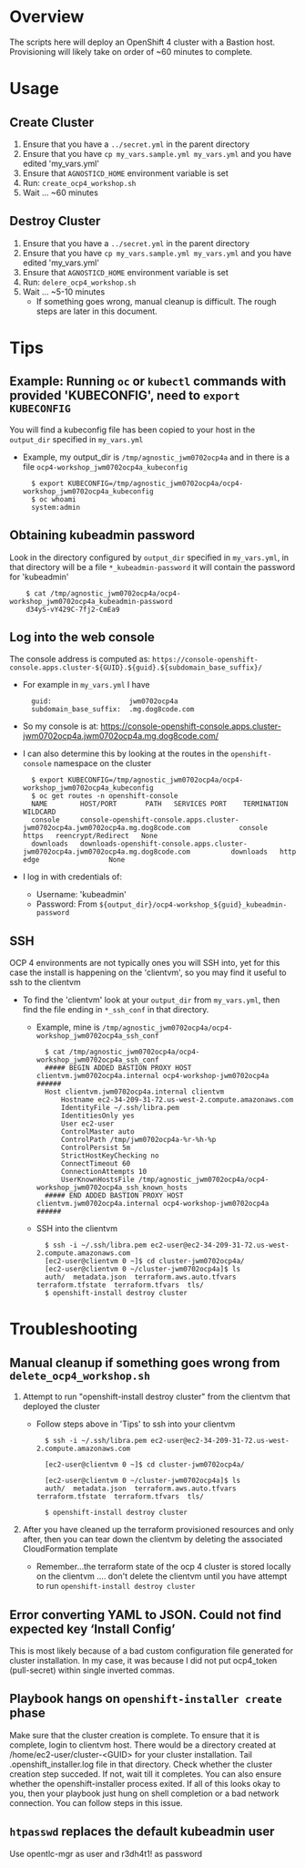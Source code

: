 # Overview
The scripts here will deploy an OpenShift 4 cluster with a Bastion host.  Provisioning will likely take on order of ~60 minutes to complete.
 
# Usage
## Create Cluster
1. Ensure that you have a `../secret.yml` in the parent directory
1. Ensure that you have `cp my_vars.sample.yml my_vars.yml` and you have edited 'my_vars.yml'
1. Ensure that `AGNOSTICD_HOME` environment variable is set
1. Run: `create_ocp4_workshop.sh`
1. Wait ... ~60 minutes

## Destroy Cluster
1. Ensure that you have a `../secret.yml` in the parent directory
1. Ensure that you have `cp my_vars.sample.yml my_vars.yml` and you have edited 'my_vars.yml'
1. Ensure that `AGNOSTICD_HOME` environment variable is set
1. Run: `delere_ocp4_workshop.sh`
1. Wait ... ~5-10 minutes
    * If something goes wrong, manual cleanup is difficult.  The rough steps are later in this document.

    



# Tips

## Example: Running `oc` or `kubectl` commands with provided 'KUBECONFIG', need to `export KUBECONFIG`
You will find a kubeconfig file has been copied to your host in the `output_dir` specified in `my_vars.yml`

* Example, my output_dir is `/tmp/agnostic_jwm0702ocp4a` and in there is a file `ocp4-workshop_jwm0702ocp4a_kubeconfig`

        $ export KUBECONFIG=/tmp/agnostic_jwm0702ocp4a/ocp4-workshop_jwm0702ocp4a_kubeconfig
        $ oc whoami
        system:admin

## Obtaining kubeadmin password

Look in the directory configured by `output_dir` specified in `my_vars.yml`, in that directory will be a file `*_kubeadmin-password` it will contain the password for 'kubeadmin'

        $ cat /tmp/agnostic_jwm0702ocp4a/ocp4-workshop_jwm0702ocp4a_kubeadmin-password 
        d34yS-vY429C-7fj2-CmEa9



## Log into the web console
The console address is computed as:
`https://console-openshift-console.apps.cluster-${GUID}.${guid}.${subdomain_base_suffix}/`

* For example in `my_vars.yml` I have

        guid:                   jwm0702ocp4a
        subdomain_base_suffix:  .mg.dog8code.com

* So my console is at: https://console-openshift-console.apps.cluster-jwm0702ocp4a.jwm0702ocp4a.mg.dog8code.com/

* I can also determine this by looking at the routes in the `openshift-console` namespace on the cluster


        $ export KUBECONFIG=/tmp/agnostic_jwm0702ocp4a/ocp4-workshop_jwm0702ocp4a_kubeconfig
        $ oc get routes -n openshift-console
        NAME        HOST/PORT       PATH   SERVICES PORT    TERMINATION          WILDCARD
        console     console-openshift-console.apps.cluster-jwm0702ocp4a.jwm0702ocp4a.mg.dog8code.com            console     https   reencrypt/Redirect   None
        downloads   downloads-openshift-console.apps.cluster-jwm0702ocp4a.jwm0702ocp4a.mg.dog8code.com          downloads   http    edge                 None

* I log in with credentials of:

    * Username:  'kubeadmin'
    * Password:   From `${output_dir}/ocp4-workshop_${guid}_kubeadmin-password`




## SSH
OCP 4 environments are not typically ones you will SSH into, yet for this case the install is happening on the 'clientvm', so you may find it useful to ssh to the clientvm

* To find the 'clientvm' look at your `output_dir` from `my_vars.yml`, then find the file ending in `*_ssh_conf` in that directory.

    * Example, mine is `/tmp/agnostic_jwm0702ocp4a/ocp4-workshop_jwm0702ocp4a_ssh_conf`

            $ cat /tmp/agnostic_jwm0702ocp4a/ocp4-workshop_jwm0702ocp4a_ssh_conf
            ##### BEGIN ADDED BASTION PROXY HOST clientvm.jwm0702ocp4a.internal ocp4-workshop-jwm0702ocp4a ######
            Host clientvm.jwm0702ocp4a.internal clientvm
                Hostname ec2-34-209-31-72.us-west-2.compute.amazonaws.com
                IdentityFile ~/.ssh/libra.pem
                IdentitiesOnly yes
                User ec2-user
                ControlMaster auto
                ControlPath /tmp/jwm0702ocp4a-%r-%h-%p
                ControlPersist 5m
                StrictHostKeyChecking no
                ConnectTimeout 60
                ConnectionAttempts 10
                UserKnownHostsFile /tmp/agnostic_jwm0702ocp4a/ocp4-workshop_jwm0702ocp4a_ssh_known_hosts
            ##### END ADDED BASTION PROXY HOST clientvm.jwm0702ocp4a.internal ocp4-workshop-jwm0702ocp4a ######
    * SSH into the clientvm

            $ ssh -i ~/.ssh/libra.pem ec2-user@ec2-34-209-31-72.us-west-2.compute.amazonaws.com
            [ec2-user@clientvm 0 ~]$ cd cluster-jwm0702ocp4a/
            [ec2-user@clientvm 0 ~/cluster-jwm0702ocp4a]$ ls
            auth/  metadata.json  terraform.aws.auto.tfvars  terraform.tfstate  terraform.tfvars  tls/
            $ openshift-install destroy cluster


# Troubleshooting

## Manual cleanup if something goes wrong from `delete_ocp4_workshop.sh`
1. Attempt to run "openshift-install destroy cluster" from the clientvm that deployed the cluster

    * Follow steps above in 'Tips' to ssh into your clientvm

            $ ssh -i ~/.ssh/libra.pem ec2-user@ec2-34-209-31-72.us-west-2.compute.amazonaws.com
            
            [ec2-user@clientvm 0 ~]$ cd cluster-jwm0702ocp4a/

            [ec2-user@clientvm 0 ~/cluster-jwm0702ocp4a]$ ls
            auth/  metadata.json  terraform.aws.auto.tfvars  terraform.tfstate  terraform.tfvars  tls/

            $ openshift-install destroy cluster 
            
1. After you have cleaned up the terraform provisioned resources and only after, then you can tear down the clientvm by deleting the associated CloudFormation template

    * Remember...the terraform state of the ocp 4 cluster is stored locally on the clientvm .... don't delete the clientvm until you have attempt to run `openshift-install destroy cluster`


## Error converting YAML to JSON. Could not find expected key ‘Install Config’
This is most likely because of a bad custom configuration file generated for cluster installation. 
In my case, it was because I did not put ocp4_token (pull-secret) within single inverted commas.
    
## Playbook hangs on `openshift-installer create` phase
Make sure that the cluster creation is complete. To ensure that it is complete, login to clientvm host. There would be a directory created at /home/ec2-user/cluster-\<GUID\> for your cluster installation. Tail .openshift_installer.log file in that directory. Check whether the cluster creation step succeded. If not, wait till it completes. You can also ensure whether the openshift-installer process exited. If all of this looks okay to you, then your playbook just hung on shell completion or a bad network connection. You can follow steps in this issue.

## `htpasswd` replaces the default kubeadmin user 
Use opentlc-mgr as user and r3dh4t1!  as password
